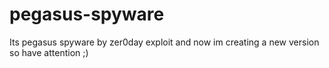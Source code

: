 # pegasus-spyware

Its pegasus spyware by zer0day exploit and now im creating a new version so have attention ;)
